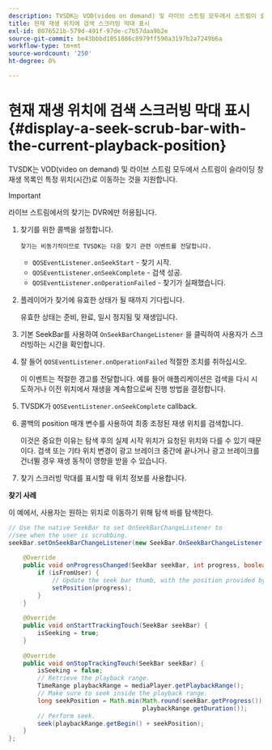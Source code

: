 ```yaml
---
description: TVSDK는 VOD(video on demand) 및 라이브 스트림 모두에서 스트림이 슬라이딩 창 재생 목록인 특정 위치(시간)로 이동하는 것을 지원합니다.
title: 현재 재생 위치에 검색 스크러빙 막대 표시
exl-id: 8076521b-579d-491f-97de-c7b57daa9b2e
source-git-commit: be43bbbd1051886c8979ff590a3197b2a7249b6a
workflow-type: tm+mt
source-wordcount: '250'
ht-degree: 0%

---
```


# 현재 재생 위치에 검색 스크러빙 막대 표시 {#display-a-seek-scrub-bar-with-the-current-playback-position}

TVSDK는 VOD(video on demand) 및 라이브 스트림 모두에서 스트림이 슬라이딩 창 재생 목록인 특정 위치(시간)로 이동하는 것을 지원합니다.

>[!IMPORTANT]
>
>라이브 스트림에서의 찾기는 DVR에만 허용됩니다.

1. 찾기를 위한 콜백을 설정합니다.

       찾기는 비동기적이므로 TVSDK는 다음 찾기 관련 이벤트를 전달합니다.
   
   * `QOSEventListener.onSeekStart` - 찾기 시작.
   * `QOSEventListener.onSeekComplete` - 검색 성공.
   * `QOSEventListener.onOperationFailed` - 찾기가 실패했습니다.

1. 플레이어가 찾기에 유효한 상태가 될 때까지 기다립니다.

   유효한 상태는 준비, 완료, 일시 정지됨 및 재생입니다.

1. 기본 SeekBar를 사용하여 `OnSeekBarChangeListener` 을 클릭하여 사용자가 스크러빙하는 시간을 확인합니다.
1. 잘 들어 `QOSEventListener.onOperationFailed` 적절한 조치를 취하십시오.

   이 이벤트는 적절한 경고를 전달합니다. 예를 들어 애플리케이션은 검색을 다시 시도하거나 이전 위치에서 재생을 계속함으로써 진행 방법을 결정합니다.

1. TVSDK가 `QOSEventListener.onSeekComplete` callback.
1. 콜백의 position 매개 변수를 사용하여 최종 조정된 재생 위치를 검색합니다.

   이것은 중요한 이유는 탐색 후의 실제 시작 위치가 요청된 위치와 다를 수 있기 때문이다. 검색 또는 기타 위치 변경이 광고 브레이크 중간에 끝나거나 광고 브레이크를 건너뛸 경우 재생 동작이 영향을 받을 수 있습니다.

1. 찾기 스크러빙 막대를 표시할 때 위치 정보를 사용합니다.

<!--<a id="example_9657AA855B6A4355B0E7D854596FFB54"></a>-->

**찾기 사례**

이 예에서, 사용자는 원하는 위치로 이동하기 위해 탐색 바를 탐색한다.

```java
// Use the native SeekBar to set OnSeekBarChangeListener to  
//see when the user is scrubbing. 
seekBar.setOnSeekBarChangeListener(new SeekBar.OnSeekBarChangeListener() { 
 
    @Override 
    public void onProgressChanged(SeekBar seekBar, int progress, boolean isFromUser) { 
        if (isFromUser) {  
            // Update the seek bar thumb, with the position provided by the user. 
            setPosition(progress); 
        } 
    } 
 
    @Override 
    public void onStartTrackingTouch(SeekBar seekBar) { 
        isSeeking = true; 
    } 
 
    @Override 
    public void onStopTrackingTouch(SeekBar seekBar) { 
        isSeeking = false; 
        // Retrieve the playback range. 
        TimeRange playbackRange = mediaPlayer.getPlaybackRange(); 
        // Make sure to seek inside the playback range. 
        long seekPosition = Math.min(Math.round(seekBar.getProgress()),  
                                     playbackRange.getDuration()); 
        // Perform seek. 
        seek(playbackRange.getBegin() + seekPosition); 
    } 
}; 
```
